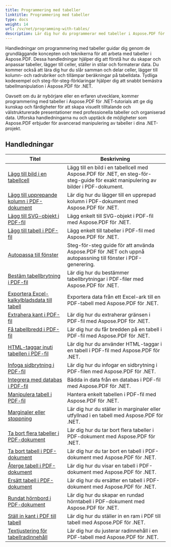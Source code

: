 ```yaml
---
title: Programmering med tabeller
linktitle: Programmering med tabeller
type: docs
weight: 14
url: /sv/net/programming-with-tables/
description: Lär dig hur du programmerar med tabeller i Aspose.PDF för .NET med steg-för-steg handledning.
---
```

Handledningar om programmering med tabeller guidar dig genom de grundläggande koncepten och teknikerna för att arbeta med tabeller i Aspose.PDF. Dessa handledningar hjälper dig att förstå hur du skapar och anpassar tabeller, lägger till celler, ställer in stilar och formaterar data. Du kommer också att lära dig hur du slår samman och delar celler, lägger till kolumn- och radrubriker och tillämpar beräkningar på tabelldata. Tydliga kodexempel och steg-för-steg-förklaringar hjälper dig att snabbt bemästra tabellmanipulation i Aspose.PDF för .NET.

Oavsett om du är nybörjare eller en erfaren utvecklare, kommer programmering med tabeller i Aspose.PDF för .NET-tutorials att ge dig kunskap och färdigheter för att skapa visuellt tilltalande och välstrukturerade presentationer med professionella tabeller och organiserad data. Utforska handledningarna nu och upptäck de möjligheter som Aspose.PDF erbjuder för avancerad manipulering av tabeller i dina .NET-projekt.

## Handledningar
| Titel | Beskrivning |
| --- | --- | 
| [Lägg till bild i en tabellcell](./add-image-in-a-table-cell/) | Lägg till en bild i en tabellcell med Aspose.PDF för .NET, en steg-för-steg-guide för exakt manipulering av bilder i PDF-dokument. |  
| [Lägg till upprepande kolumn i PDF-dokument](./add-repeating-column/) | Lär dig hur du lägger till en upprepad kolumn i PDF-dokument med Aspose.PDF för .NET. |  
| [Lägg till SVG-objekt i PDF-fil](./add-svg-object/) | Lägg enkelt till SVG-objekt i PDF-fil med Aspose.PDF för .NET. |  
| [Lägg till tabell i PDF-fil](./add-table/) | Lägg enkelt till tabeller i PDF-fil med Aspose.PDF för .NET. |  
| [Autopassa till fönster](./auto-fit-to-window/) | Steg-för-steg guide för att använda Aspose.PDF för .NET och uppnå autopassning till fönster i PDF-generering. |  
| [Bestäm tabellbrytning i PDF-fil](./determine-table-break/) | Lär dig hur du bestämmer tabellbrytningar i PDF-filer med Aspose.PDF för .NET. |  
| [Exportera Excel-kalkylbladsdata till tabell](./export-excel-worksheet-data-to-table/) | Exportera data från ett Excel-ark till en PDF-tabell med Aspose.PDF för .NET. |  
| [Extrahera kant i PDF-fil](./extract-border/) | Lär dig hur du extraherar gränsen i PDF-fil med Aspose.PDF för .NET. |  
| [Få tabellbredd i PDF-fil](./get-table-width/) | Lär dig hur du får bredden på en tabell i PDF-fil med Aspose.PDF för .NET. |  
| [HTML-taggar inuti tabellen i PDF-fil](./html-tags-inside-table/) | Lär dig hur du använder HTML-taggar i en tabell i PDF-fil med Aspose.PDF för .NET. |  
| [Infoga sidbrytning i PDF-fil](./insert-page-break/) | Lär dig hur du infogar en sidbrytning i PDF-filen med Aspose.PDF för .NET. |  
| [Integrera med databas i PDF-fil](./integrate-with-database/) | Bädda in data från en databas i PDF-fil med Aspose.PDF för .NET. |  
| [Manipulera tabell i PDF-fil](./manipulate-table/) | Hantera enkelt tabellen i PDF-fil med Aspose.PDF för .NET. |  
| [Marginaler eller stoppning](./margins-or-padding/) | Lär dig hur du ställer in marginaler eller utfyllnad i en tabell med Aspose.PDF för .NET. |  
| [Ta bort flera tabeller i PDF-dokument](./remove-multiple-tables/) | Lär dig hur du tar bort flera tabeller i PDF-dokument med Aspose.PDF för .NET. |  
| [Ta bort tabell i PDF-dokument](./remove-table/) | Lär dig hur du tar bort en tabell i PDF-dokument med Aspose.PDF för .NET. |  
| [Återge tabell i PDF-dokument](./render-table/) | Lär dig hur du visar en tabell i PDF-dokument med Aspose.PDF för .NET. |  
| [Ersätt tabell i PDF-dokument](./replace-table/) | Lär dig hur du ersätter en tabell i PDF-dokument med Aspose.PDF för .NET. |  
| [Rundat hörnbord i PDF-dokument](./rounded-corner-table/) | Lär dig hur du skapar en rundad hörntabell i PDF-dokument med Aspose.PDF för .NET. |  
| [Ställ in kant i PDF till tabell](./set-border/) | Lär dig hur du ställer in en ram i PDF till tabell med Aspose.PDF för .NET. |  
| [Textjustering för tabellradinnehåll](./text-alignment-for-table-row-content/) | Lär dig hur du justerar radinnehåll i en PDF-tabell med Aspose.PDF för .NET. |  